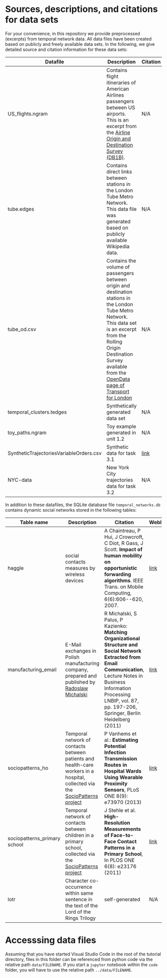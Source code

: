 # Sources, descriptions, and citations for data sets

For your convenience, in this repository we provide preprocessed (excerpts) from temporal network data. All data files have been created based on publicly and freely available data sets. In the following, we give detailed source and citation information for these data sets:

| Datafile | Description | Citation | Weblink |
|----------|-------------|----------|---------|
| US_flights.ngram | Contains flight itineraries of American Airlines passengers between US airports. This is an excerpt from the [Airline Origin and Destination Survey (DB1B)](https://www.transtats.bts.gov/Tables.asp?DB_ID=125&DB_Name=Airline%20Origin%20and%20Destination%20Survey%20%28DB1B%29&DB_Short_Name=Origin%20and%20Destination%20Survey). | N/A | [link](https://www.transtats.bts.gov/Fields.asp) |
| tube.edges | Contains direct links between stations in the London Tube Metro Network. This data file was generated based on publicly available Wikipedia data. | N/A | [link]() |
| tube_od.csv | Contains the volume of passengers between origin and destination stations in the London Tube Metro Network. This data set is an excerpt from the Rolling Origin Destination Survey available from the [OpenData page of Transport for London](https://tfl.gov.uk/info-for/open-data-users/our-open-data#on-this-page-9) | N/A | [link](https://tfl.gov.uk/cdn/static/cms/documents/rods-access-mode-2010-sample.csv) |
| temporal_clusters.tedges | Synthetically generated data set | N/A | N/A |
| toy_paths.ngram | Toy example generated in unit 1.2  | N/A | N/A
| SyntheticTrajectoriesVariableOrders.csv | Synthetic data for task 3.1  | [link](https://arxiv.org/pdf/1712.09658) | [link](http://www.higherordernetwork.com/)
| NYC-data | New York City trajectories data for task 3.2  | N/A | [link](https://chriswhong.com/open-data/foil_nyc_taxi/)

In addition to these datafiles, the SQLite database file `temporal_networks.db` contains dynamic social networks stored in the following tables:


| Table name | Description | Citation | Weblink |
|------------|-------------|----------|---------|
| haggle | social contacts measures by wireless devices | A Chaintreau, P Hui, J Crowcroft, C Diot, R Gass, J Scott. **Impact of human mobility on opportunistic forwarding algorithms**. IEEE Trans. on Mobile Computing, 6(6):606--620, 2007.  | [link](http://konect.uni-koblenz.de/networks/contact)
| manufacturing_email |  E-Mail exchanges in Polish manufacturing company, prepared and published by [Radoslaw Michalski](https://www.ii.pwr.edu.pl/~michalski/) | R Michalski, S Palus, P Kazienko: **Matching Organizational Structure and Social Network Extracted from Email Communication**, Lecture Notes in Business Information Processing LNBIP, vol. 87, pp. 197-206, Springer, Berlin Heidelberg (2011)  |[link](https://www.ii.pwr.edu.pl/~michalski/index.php?content=datasets) |
| sociopatterns_ho |  Temporal network of contacts between patients and health-care workers in a hospital, collected via the [SocioPatterns project](http://www.sociopatterns.org) |  P Vanhems et al.: **Estimating Potential Infection Transmission Routes in Hospital Wards Using Wearable Proximity Sensors**, PLoS ONE 8(9): e73970 (2013) |[link](http://www.sociopatterns.org/datasets/hospital-ward-dynamic-contact-network/) |
| sociopatterns_primary school |  Temporal network of contacts between children in a primary school, collected via the [SocioPatterns project](http://www.sociopatterns.org) | J Stehle et al. **High-Resolution Measurements of Face-to-Face Contact Patterns in a Primary School**, In PLOS ONE 6(8): e23176 (2011) |[link](http://www.sociopatterns.org/datasets/primary-school-temporal-network-data/) |
| lotr |  Character co-occurrence within same sentence in the text of the Lord of the Rings Trilogy  | self-generated | N/A |

# Accesssing data files

Assuming that you have started Visual Studio Code in the root of the tutorial directory, files in this folder can be referenced from python code via the relative path `data/FILENAME`. If you start a `jupyter` notebook within the `code` folder, you will have to use the relative path `../data/FILENAME`.
